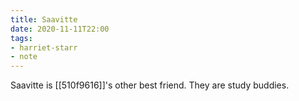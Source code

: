 ```yaml
---
title: Saavitte
date: 2020-11-11T22:00
tags:
- harriet-starr
- note
---
```



Saavitte is [[510f9616]]'s other best friend. They are study buddies.
